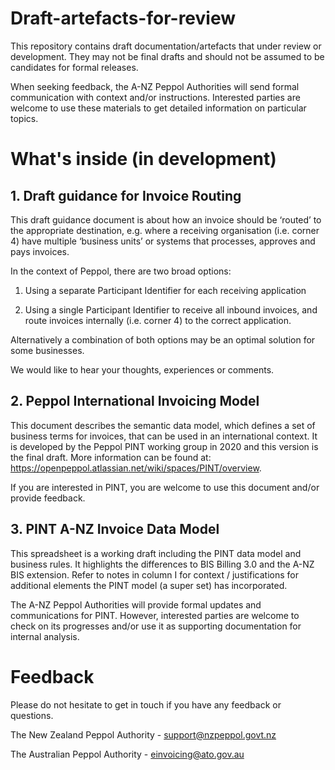 # Draft-artefacts-for-review
This repository contains draft documentation/artefacts that under review or development. They may not be final drafts and should not be assumed to be candidates for formal releases. 

When seeking feedback, the A-NZ Peppol Authorities will send formal communication with context and/or instructions. 
Interested parties are welcome to use these materials to get detailed information on particular topics. 


# What's inside (in development)

## 1. Draft guidance for Invoice Routing

This draft guidance document is about how an invoice should be ‘routed’ to the appropriate destination, e.g. where a receiving organisation (i.e. corner 4) have multiple ‘business units’ or systems that processes, approves and pays invoices.

In the context of Peppol, there are two broad options:
1.	Using a separate Participant Identifier for each receiving application

2.	Using a single Participant Identifier to receive all inbound invoices, and route invoices internally (i.e. corner 4) to the correct application. 

Alternatively a combination of both options may be an optimal solution for some businesses.  

We would like to hear your thoughts, experiences or comments.  

## 2. Peppol International Invoicing Model

This document describes the semantic data model, which defines a set of business terms for invoices, that can be used in an international context. 
It is developed by the Peppol PINT working group in 2020 and this version is the final draft.  More information can be found at: https://openpeppol.atlassian.net/wiki/spaces/PINT/overview. 

If you are interested in PINT, you are welcome to use this document and/or provide feedback. 


## 3. PINT A-NZ Invoice Data Model

This spreadsheet is a working draft including the PINT data model and business rules.   It highlights the differences to BIS Billing 3.0 and the A-NZ BIS extension.
Refer to notes in column I for context / justifications for additional elements the PINT model (a super set) has incorporated. 

The A-NZ Peppol Authorities will provide formal updates and communications for PINT. However, interested parties are welcome to check on its progresses and/or use it as supporting documentation for internal analysis.   


# Feedback

Please do not hesitate to get in touch if you have any feedback or questions.

The New Zealand Peppol Authority - support@nzpeppol.govt.nz

The Australian Peppol Authority - einvoicing@ato.gov.au
